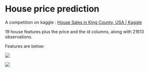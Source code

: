 # House price prediction

A competition on kaggle : [House Sales in King County, USA | Kaggle](https://www.kaggle.com/harlfoxem/housesalesprediction)

19 house features plus the price and the id columns, along with 21613 observations.

Features are below:

![](http://p3rz3gu1u.bkt.clouddn.com/2018-04-23-features_1.png)

![](http://p3rz3gu1u.bkt.clouddn.com/2018-04-23-features_2.png)

